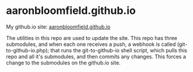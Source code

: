 aaronbloomfield.github.io
=========================

My github.io site:
[aaronbloomfield.github.io](http://aaronbloomfield.github.io)

The utilities in this repo are used to update the site.  This repo has
three submodules, and when each one receives a push, a webhook is
called (git-to-github-io.php); that runs the git-to-github-io shell
script, which pulls this repo and all it's submodules, and then
commits any changes.  This forces a change to the submodules on the
github.io site.
